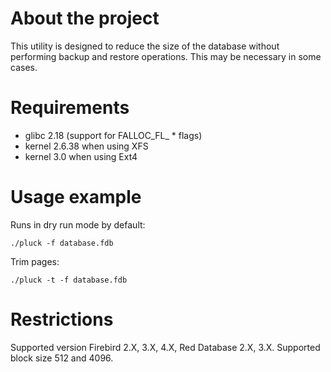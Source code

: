 # About the project
This utility is designed to reduce the size of the database without performing backup and restore operations. This may be necessary in some cases.


# Requirements
* glibс 2.18 (support for FALLOC_FL_ * flags)
* kernel 2.6.38 when using XFS
* kernel 3.0 when using Ext4

# Usage example
Runs in dry run mode by default:

    ./pluck -f database.fdb

Trim pages:

    ./pluck -t -f database.fdb

# Restrictions
Supported version Firebird 2.X, 3.X, 4.X, Red Database 2.X, 3.X.
Supported block size 512 and 4096.
